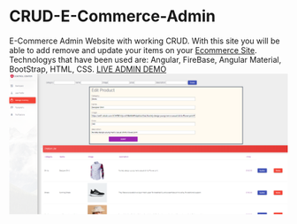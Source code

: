 # CRUD-E-Commerce-Admin
E-Commerce Admin Website with working CRUD.
With this site you will be able to add remove and update your items on your [Ecommerce Site](https://shopwithme-1e0e3.firebaseapp.com/).
Technologys that have been used are: Angular, FireBase, Angular Material, BootStrap, HTML, CSS.
[LIVE ADMIN DEMO](https://admin-control-app.firebaseapp.com/#/dashboard) 
![](images/AdminExample.PNG)
